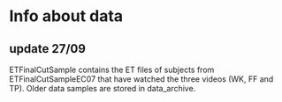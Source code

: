 # Info about data

## update 27/09
ETFinalCutSample contains the ET files of subjects from ETFinalCutSampleEC07 that have watched the three videos (WK, FF and TP).
Older data samples are stored in data_archive. 

